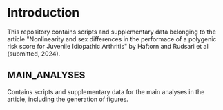 # Introduction
This repository contains scripts and supplementary data belonging to the article "Nonlinearity and sex differences in the performace of a polygenic risk score for Juvenile Idiopathic Arthritis" by Haftorn and Rudsari et al (submitted, 2024).

## MAIN_ANALYSES
Contains scripts and supplementary data for the main analyses in the article, including the generation of figures.
